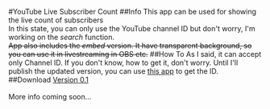 #YouTube Live Subscriber Count
##Info
This app can be used for showing the live count of subscribers<br>
In this state, you can only use the YouTube channel ID but don't worry, I'm working on the *search* function.<br>
~~App also includes the *embed* version. It have transparent background, so you can use it in livestreaming in OBS etc.~~
##How To
As I said, it can accept only Channel ID. If you don't know, how to get it, don't worry. Until I'll publish the updated version, you can use [this app](https://johnnythetank.github.io/youtube-channel-name-converter/) to get the ID.
##Download
[Version 0.1](https://github.com/Creeperman007/subscounter/releases/tag/v0.1)
<br><br>
More info coming soon...
